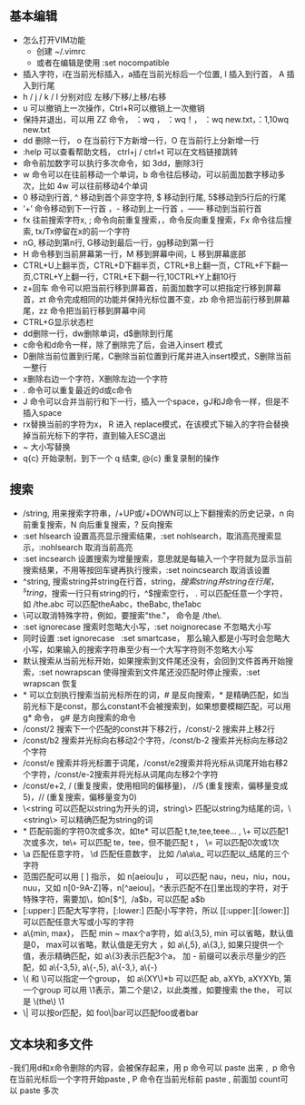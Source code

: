 ## 基本编辑
- 怎么打开VIM功能
  - 创建 ~/.vimrc
  - 或者在编辑是使用  :set nocompatible
- 插入字符，i在当前光标插入，a插在当前光标后一个位置, I 插入到行首， A 插入到行尾
- h / j / k / l 分别对应  左移/下移/上移/右移
- u 可以撤销上一次操作，Ctrl+R可以撤销上一次撤销
- 保持并退出，可以用 ZZ 命令， ：wq ， ：wq！， ：wq new.txt，：1,10wq new.txt
- dd 删除一行， o 在当前行下方新增一行，O 在当前行上分新增一行
- :help 可以查看帮助文档， ctrl+j / ctrl+t 可以在文档链接跳转
- 命令前加数字可以执行多次命令，如 3dd，删除3行
- w 命令可以在往前移动一个单词，b 命令往后移动，可以前面加数字移动多次，比如 4w 可以往前移动4个单词 
- 0 移动到行首, ^ 移动到首个非空字符, $ 移动到行尾, 5$移动到5行后的行尾
- ‘+’ 命令移动到下一行首 ，- 移动到上一行首 ，—— 移动到当前行首
- fx 往前搜索字符x, ; 命令向前重复搜索，，命令反向重复搜索，Fx 命令往后搜索, tx/Tx停留在x的前一个字符
- nG, 移动到第n行, G移动到最后一行，gg移动到第一行
- H 命令移到当前屏幕第一行，M 移到屏幕中间，L 移到屏幕底部
- CTRL+U上翻半页，CTRL+D下翻半页，CTRL+B上翻一页，CTRL+F下翻一页,CTRL+Y上翻一行，CTRL+E下翻一行,10CTRL+Y上翻10行
- z+回车 命令可以把当前行移到屏幕首，前面加数字可以把指定行移到屏幕首，zt 命令完成相同的功能并保持光标位置不变，zb 命令把当前行移到屏幕尾，zz 命令把当前行移到屏幕中间
- CTRL+G显示状态栏
- dd删除一行，dw删除单词，d$删除到行尾
- c命令和d命令一样，除了删除完了后，会进入insert 模式
- D删除当前位置到行尾，C删除当前位置到行尾并进入insert模式，S删除当前一整行
- x删除右边一个字符，X删除左边一个字符
- . 命令可以重复最近的d或c命令
- J 命令可以合并当前行和下一行，插入一个space，gJ和J命令一样，但是不插入space
- rx替换当前的字符为x， R 进入 replace模式，在该模式下输入的字符会替换掉当前光标下的字符，直到输入ESC退出
- ~ 大小写替换
- q{c} 开始录制，到下一个 q 结束, @{c} 重复录制的操作
## 搜索
- /string, 用来搜索字符串，/+UP或/+DOWN可以上下翻搜索的历史记录，n 向前重复搜索，N 向后重复搜索，? 反向搜索
- :set hlsearch 设置高亮显示搜索结果，:set nohlsearch，取消高亮搜索显示，:nohlsearch 取消当前高亮
- :set incsearch 设置搜索为增量搜索，意思就是每输入一个字符就为显示当前搜索结果，不用等按回车键再执行搜索，:set noincsearch 取消该设置
- ^string, 搜索string并string在行首，string$，搜索string并string在行尾，^string$，搜索一行只有string的行，^$搜索空行， . 可以匹配任意一个字符， 如 /the.abc 可以匹配theAabc，theBabc, the1abc
- \可以取消特殊字符，例如，要搜索"the."， 命令是 /the\\.   
- :set ignorecase 搜索时忽略大小写，:set noignorecase 不忽略大小写
- 同时设置 :set ignorecase   :set smartcase， 那么输入都是小写时会忽略大小写，如果输入的搜索字符串至少有一个大写字符则不忽略大小写
- 默认搜索从当前光标开始，如果搜索到文件尾还没有，会回到文件首再开始搜索，:set nowrapscan 使得搜索到文件尾还没匹配时停止搜索，:set wrapscan 恢复
- \* 可以立刻执行搜索当前光标所在的词，# 是反向搜索，\* 是精确匹配，如当前光标下是const，那么constant不会被搜索到，如果想要模糊匹配，可以用 g* 命令， g# 是方向搜索的命令
- /const/2 搜索下一个匹配的const并下移2行，/const/-2 搜索并上移2行
- /const/b2 搜索并光标向右移动2个字符，/const/b-2 搜索并光标向左移动2个字符
- /const/e 搜索并将光标置于词尾，/const/e2搜索并将光标从词尾开始右移2个字符，/const/e-2搜索并将光标从词尾向左移2个字符
- /const/e+2, / (重复搜索，使用相同的偏移量)， //5 (重复搜索，偏移量变成5)，// (重复搜索，偏移量变为0)
- \\<string 可以匹配以string为开头的词，string\\> 匹配以string为结尾的词，\\<string\\> 可以精确匹配为string的词
- \* 匹配前面的字符0次或多次，如te\* 可以匹配 t,te,tee,teee... , \\+ 可以匹配1次或多次，te\\+ 可以匹配 te，tee，但不能匹配 t ， \\= 可以匹配0次或1次
- \\a 匹配任意字符， \\d 匹配任意数字， 比如 /\\a\\a\\a_ 可以匹配以_结尾的三个字符
- 范围匹配可以用 [ ] 指示， 如 n[aeiou]u ， 可以匹配 nau，neu，niu，nou，nuu，又如 n[0-9A-Z]等，n[^aeiou]，^表示匹配不在[]里出现的字符，对于特殊字符，需要加\，如n[\$^],  /a\$b，可以匹配 a$b
- [:upper:] 匹配大写字符，[:lower:] 匹配小写字符，所以 [[:upper:][:lower:]] 可以匹配任意大写或小写的字符
- a\\{min, max}， 匹配 min ~ max个a字符，如 a\\{3,5}, min 可以省略，默认值是0， max可以省略，默认值是无穷大 ，如 a\\{,5}, a\\{3,}, 如果只提供一个值，表示精确匹配，如 a\\{3}表示匹配3个a， 加 - 前缀可以表示尽量少的匹配，如 a\\{-3,5}, a\\{-,5}, a\\{-3,}, a\\{-}
- \\( 和 \\)可以指定一个group， 如 a\\(XY\\)\*b 可以匹配 ab, aXYb, aXYXYb, 第一个group 可以用 \\1表示，第二个是\\2，以此类推，如要搜索 the the， 可以是  \\(the\\) \\1
- \\| 可以按or匹配，如 foo\\|bar可以匹配foo或者bar
## 文本块和多文件
-我们用d和x命令删除的内容，会被保存起来，用 p 命令可以 paste 出来 ,  p 命令在当前光标后一个字符开始paste , P 命令在当前光标前 paste , 前面加 count可以 paste 多次
